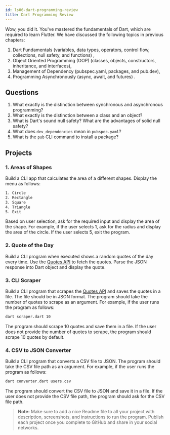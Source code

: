 ```yaml
---
id: ls06-dart-programming-review
title: Dart Programming Review
---
```


Wow, you did it. You've mastered the fundamentals of Dart, which are required to learn Flutter. We have discussed the following topics in previous chapters:

1. Dart Fundamentals (variables, data types, operators, control flow, collections, null safety, and functions) ,
2. Object Oriented Programming (OOP) (classes, objects, constructors, inheritance, and interfaces),
3. Management of Dependency (pubspec.yaml, packages, and pub.dev),
4. Programming Asynchronously (async, await, and futures) .

## Questions

1. What exactly is the distinction between synchronous and asynchronous programming?
2. What exactly is the distinction between a class and an object?
3. What is Dart's sound null safety? What are the advantages of solid null safety?
4. What does `dev_dependencies` mean in `pubspec.yaml`?
5. What is the `pub` CLI command to install a package?

## Projects

### 1. Areas of Shapes

Build a CLI app that calculates the area of a different shapes. Display the menu as follows:

```bash
1. Circle
2. Rectangle
3. Square
4. Triangle
5. Exit
```

Based on user selection, ask for the required input and display the area of the shape. For example, if the user selects 1, ask for the radius and display the area of the circle. If the user selects 5, exit the program.

### 2. Quote of the Day

Build a CLI program when executed shows a random quotes of the day every time. Use the [Quotes API](https://quotes.rest/) to fetch the quotes. Parse the JSON response into Dart object and display the quote.

### 3. CLI Scraper

Build a CLI program that scrapes the [Quotes API](https://quotes.rest/) and saves the quotes in a file. The file should be in JSON format. The program should take the number of quotes to scrape as an argument. For example, if the user runs the program as follows:

```bash
dart scraper.dart 10
```

The program should scrape 10 quotes and save them in a file. If the user does not provide the number of quotes to scrape, the program should scrape 10 quotes by default.

### 4. CSV to JSON Converter

Build a CLI program that converts a CSV file to JSON. The program should take the CSV file path as an argument. For example, if the user runs the program as follows:

```bash
dart converter.dart users.csv
```

The program should convert the CSV file to JSON and save it in a file. If the user does not provide the CSV file path, the program should ask for the CSV file path.

> **Note:** Make sure to add a nice Readme file to all your project with description, screenshots, and instructions to run the program. Publish each project once you complete to GitHub and share in your social networks.
